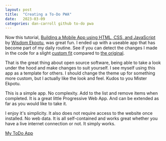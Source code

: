 ```yaml
---
layout: post
title:  "Creating a To-Do PWA"
date:   2023-03-09
categories: dan-carroll github to-do pwa
---
```


Now this tutorial, [Building a Mobile App using HTML, CSS, and JavaScript](https://blog.openreplay.com/building-a-mobile-app-using-html-css-and-js) by [Wisdom Ekpotu](https://github.com/wisdomekpotu), was great fun. I ended up with a useable app that has become part of my daily routine. See if you can detect the changes I made in the code for a slight [custom fit](https://github.com/dan-carroll/pwa-examples/tree/main/todo-pwa) compared to [the original](https://github.com/wisdomekpotu/PWA-TodoApp).

That is the great thing about open source software, being able to take a look under the hood and make changes to suit yourself. I see myself using this app as a template for others. I should change the theme up for something more custom, but I actually like the look and feel. Kudos to you Mister Ekpotu.

This is a simple app. No complexity. Add to the list and remove items when completed. It is a great little Progressive Web App. And can be extended as far as you would like to take it.

I enjoy it's simplicity. It also does not require access to the website once installed. No web data. It is all self-contained and works great whether you have a live internet connection or not. It simply works.

[My ToDo App](https://dan-carroll.github.io/pwa-examples/todo-pwa/)
